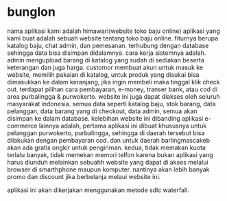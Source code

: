 # bunglon
nama aplikasi kami adalah himawari(website toko baju online)
aplikasi yang kami buat adalah sebuah website tentang toko baju online.
fiturnya berupa katalog baju, chat admin, dan pemesanan.
terhubung dengan database sehingga data bisa disimpan didalamnya.
cara kerja sistemnya adalah. admin mengupload barang di katalog yang sudah di sediakan beserta keterangan dan juga harga. 
customor membuat akun untuk masuk ke website, memilih pakaian di katalog, untuk produk yang disukai bisa dimasukkan ke dalam keranjang, jika ingin membeli maka tinggal klik check out. terdapat pilihan cara pembayaran, e-money, transer bank, atau cod di area purbalingga & purwokerto. website ini juga dapat diakses oleh seluruh masyarakat indonesia.
semua data seperti katalog baju, stok barang, data pelanggan, data barang yang di checkout, data admin, semua akan disimpan ke dalam database.
kelebihan website ini dibanding aplikasi e-commerce lainnya adalah, pertama aplikasi ini dibuat khususnya untuk pelanggan purwokerto, purbalingga, sehingga di daerah tersebut bisa dilakukan dengan pembayaran cod. dan untuk daerah barlingmascakeb akan ada gratis ongkir untuk pengiriman. kedua, tidak memakan kuota terlalu banyak, tidak memekan memori telfon karena bukan aplikasi yang harus diunduh melainkan sebuahh website yang dapat di akses melalui browser di smarthphone maupun komputer.
nantinya akan lebih banyak promo dan discount jika berbelanja melaui website ini.

aplikasi ini akan dikerjakan menggunakan metode sdlc waterfall.
